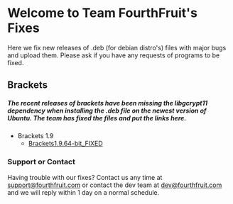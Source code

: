 # Welcome to Team FourthFruit's Fixes

Here we fix new releases of .deb (for debian distro's) files with major bugs and upload them. Please ask if you have any requests of programs to be fixed.
## Brackets
##### The recent releases of brackets have been missing the libgcrypt11 dependency when installing the .deb file on the newest version of Ubuntu. The team has fixed the files and put the links here.
* Brackets 1.9
  * [Brackets1.9.64-bit_FIXED](https://mega.nz/#!o2pwnS4S!9oJQ7E6Npz-3IK3mCrf1pKxM3lKybXLUq-c6QdWTuN4)




### Support or Contact

Having trouble with our fixes? Contact us any time at support@fourthfruit.com or contact the dev team at dev@fourthfruit.com and we will reply within 1 day on a normal schedule.
